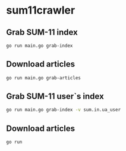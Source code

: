# sum11crawler

## Grab SUM-11 index

```bash
go run main.go grab-index
```

## Download articles


```bash
go run main.go grab-articles
```

##  Grab SUM-11 user`s index


```bash
go run main.go grab-index -v sum.in.ua_user
```

## Download articles


```bash
go run
